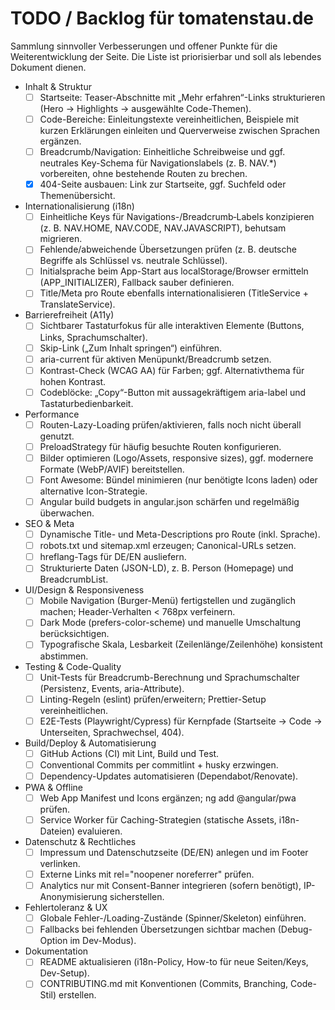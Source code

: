 # TODO / Backlog für tomatenstau.de

Sammlung sinnvoller Verbesserungen und offener Punkte für die Weiterentwicklung der Seite. Die Liste ist priorisierbar und soll als lebendes Dokument dienen.

- Inhalt & Struktur
  - [ ] Startseite: Teaser-Abschnitte mit „Mehr erfahren“-Links strukturieren (Hero → Highlights → ausgewählte Code-Themen).
  - [ ] Code-Bereiche: Einleitungstexte vereinheitlichen, Beispiele mit kurzen Erklärungen einleiten und Querverweise zwischen Sprachen ergänzen.
  - [ ] Breadcrumb/Navigation: Einheitliche Schreibweise und ggf. neutrales Key-Schema für Navigationslabels (z. B. NAV.*) vorbereiten, ohne bestehende Routen zu brechen.
  - [x] 404-Seite ausbauen: Link zur Startseite, ggf. Suchfeld oder Themenübersicht.

- Internationalisierung (i18n)
  - [ ] Einheitliche Keys für Navigations-/Breadcrumb‑Labels konzipieren (z. B. NAV.HOME, NAV.CODE, NAV.JAVASCRIPT), behutsam migrieren.
  - [ ] Fehlende/abweichende Übersetzungen prüfen (z. B. deutsche Begriffe als Schlüssel vs. neutrale Schlüssel).
  - [ ] Initialsprache beim App-Start aus localStorage/Browser ermitteln (APP_INITIALIZER), Fallback sauber definieren.
  - [ ] Title/Meta pro Route ebenfalls internationalisieren (TitleService + TranslateService).

- Barrierefreiheit (A11y)
  - [ ] Sichtbarer Tastaturfokus für alle interaktiven Elemente (Buttons, Links, Sprachumschalter).
  - [ ] Skip-Link („Zum Inhalt springen“) einführen.
  - [ ] aria-current für aktiven Menüpunkt/Breadcrumb setzen.
  - [ ] Kontrast-Check (WCAG AA) für Farben; ggf. Alternativthema für hohen Kontrast.
  - [ ] Codeblöcke: „Copy“-Button mit aussagekräftigem aria-label und Tastaturbedienbarkeit.

- Performance
  - [ ] Routen-Lazy-Loading prüfen/aktivieren, falls noch nicht überall genutzt.
  - [ ] PreloadStrategy für häufig besuchte Routen konfigurieren.
  - [ ] Bilder optimieren (Logo/Assets, responsive sizes), ggf. modernere Formate (WebP/AVIF) bereitstellen.
  - [ ] Font Awesome: Bündel minimieren (nur benötigte Icons laden) oder alternative Icon-Strategie.
  - [ ] Angular build budgets in angular.json schärfen und regelmäßig überwachen.

- SEO & Meta
  - [ ] Dynamische Title- und Meta-Descriptions pro Route (inkl. Sprache).
  - [ ] robots.txt und sitemap.xml erzeugen; Canonical-URLs setzen.
  - [ ] hreflang-Tags für DE/EN ausliefern.
  - [ ] Strukturierte Daten (JSON-LD), z. B. Person (Homepage) und BreadcrumbList.

- UI/Design & Responsiveness
  - [ ] Mobile Navigation (Burger-Menü) fertigstellen und zugänglich machen; Header-Verhalten < 768px verfeinern.
  - [ ] Dark Mode (prefers-color-scheme) und manuelle Umschaltung berücksichtigen.
  - [ ] Typografische Skala, Lesbarkeit (Zeilenlänge/Zeilenhöhe) konsistent abstimmen.

- Testing & Code-Quality
  - [ ] Unit-Tests für Breadcrumb-Berechnung und Sprachumschalter (Persistenz, Events, aria-Attribute).
  - [ ] Linting-Regeln (eslint) prüfen/erweitern; Prettier-Setup vereinheitlichen.
  - [ ] E2E-Tests (Playwright/Cypress) für Kernpfade (Startseite → Code → Unterseiten, Sprachwechsel, 404).

- Build/Deploy & Automatisierung
  - [ ] GitHub Actions (CI) mit Lint, Build und Test.
  - [ ] Conventional Commits per commitlint + husky erzwingen.
  - [ ] Dependency-Updates automatisieren (Dependabot/Renovate).

- PWA & Offline
  - [ ] Web App Manifest und Icons ergänzen; ng add @angular/pwa prüfen.
  - [ ] Service Worker für Caching-Strategien (statische Assets, i18n-Dateien) evaluieren.

- Datenschutz & Rechtliches
  - [ ] Impressum und Datenschutzseite (DE/EN) anlegen und im Footer verlinken.
  - [ ] Externe Links mit rel="noopener noreferrer" prüfen.
  - [ ] Analytics nur mit Consent-Banner integrieren (sofern benötigt), IP-Anonymisierung sicherstellen.

- Fehlertoleranz & UX
  - [ ] Globale Fehler-/Loading-Zustände (Spinner/Skeleton) einführen.
  - [ ] Fallbacks bei fehlenden Übersetzungen sichtbar machen (Debug-Option im Dev-Modus).

- Dokumentation
  - [ ] README aktualisieren (i18n-Policy, How-to für neue Seiten/Keys, Dev-Setup).
  - [ ] CONTRIBUTING.md mit Konventionen (Commits, Branching, Code-Stil) erstellen.
